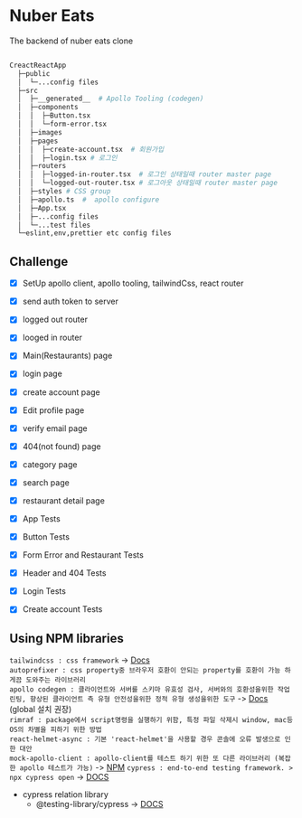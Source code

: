 # Nuber Eats

The backend of nuber eats clone

```bash

CreactReactApp
  ├─public
  │  └─...config files
  ├─src
  │  ├─__generated__  # Apollo Tooling (codegen)
  │  ├─components
  │  │  ├─Button.tsx
  │  │  └─form-error.tsx
  │  ├─images
  │  ├─pages
  │  │  ├─create-account.tsx  # 회원가입
  │  │  ├─login.tsx # 로그인
  │  ├─routers
  │  │  ├─logged-in-router.tsx  # 로그인 상태일때 router master page
  │  │  └─logged-out-router.tsx # 로그아웃 상태일때 router master page
  │  ├─styles # CSS group
  │  ├─apollo.ts  #  apollo configure
  │  ├─App.tsx
  │  ├─...config files
  │  └─...test files
  └─eslint,env,prettier etc config files

```

## Challenge

-   [x] SetUp apollo client, apollo tooling, tailwindCss, react router
-   [x] send auth token to server
-   [x] logged out router
-   [x] looged in router

-   [x] Main(Restaurants) page
-   [x] login page
-   [x] create account page
-   [x] Edit profile page
-   [x] verify email page
-   [x] 404(not found) page
-   [x] category page
-   [x] search page
-   [x] restaurant detail page

-   [x] App Tests
-   [x] Button Tests
-   [x] Form Error and Restaurant Tests
-   [x] Header and 404 Tests
-   [x] Login Tests
-   [x] Create account Tests

## Using NPM libraries

`tailwindcss : css framework` -> [Docs](https://tailwindcss.com/docs/installation)<br/>
`autoprefixer : css property중 브라우저 호환이 안되는 property를 호환이 가능 하게끔 도와주는 라이브러리`<br/>
`apollo codegen : 클라이언트와 서버를 스키마 유효성 검사, 서버와의 호환성을위한 작업 린팅, 향상된 클라이언트 측 유형 안전성을위한 정적 유형 생성을위한 도구` -> [Docs](https://github.com/apollographql/apollo-tooling) (global 설치 권장)<br/>
`rimraf : package에서 script명령을 실행하기 위함, 특정 파일 삭제시 window, mac등 OS의 차별을 피하기 위한 방법`<br/>
`react-helmet-async : 기본 'react-helmet'을 사용할 경우 콘솔에 오류 발생으로 인한 대안`<br/>
`mock-apollo-client : apollo-client를 테스트 하기 위한 또 다른 라이브러리 (복잡한 apollo 테스트가 가능)`
-> [NPM](https://www.npmjs.com/package/mock-apollo-client)
`cypress : end-to-end testing framework. > npx cypress open` -> [DOCS](https://docs.cypress.io/guides/overview/why-cypress)

-   cypress relation library
    -   @testing-library/cypress -> [DOCS](https://testing-library.com/docs/cypress-testing-library/intro)
